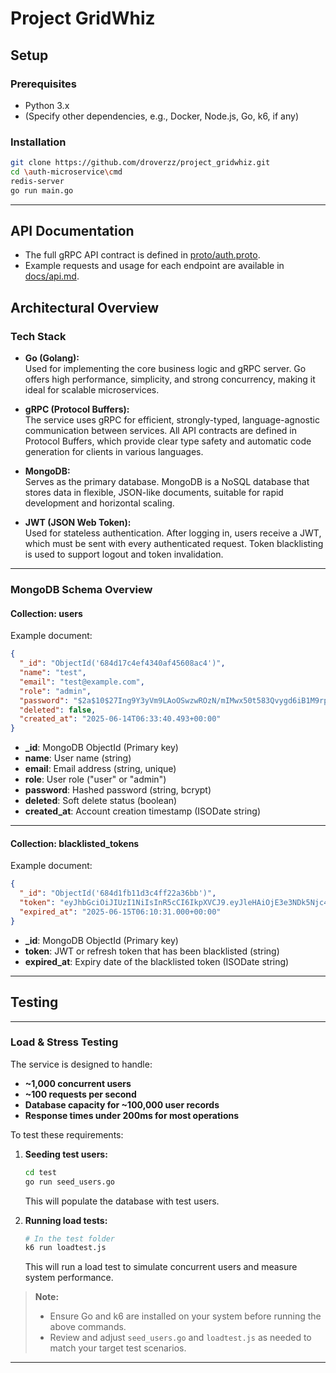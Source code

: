 # Project GridWhiz

## Setup

### Prerequisites

- Python 3.x  
- (Specify other dependencies, e.g., Docker, Node.js, Go, k6, if any)

### Installation

```bash
git clone https://github.com/droverzz/project_gridwhiz.git
cd \auth-microservice\cmd
redis-server
go run main.go
```

---

## API Documentation

- The full gRPC API contract is defined in [proto/auth.proto](proto/auth.proto).
- Example requests and usage for each endpoint are available in [docs/api.md](docs/api.md).

## Architectural Overview

### Tech Stack

- **Go (Golang):**  
  Used for implementing the core business logic and gRPC server. Go offers high performance, simplicity, and strong concurrency, making it ideal for scalable microservices.

- **gRPC (Protocol Buffers):**  
  The service uses gRPC for efficient, strongly-typed, language-agnostic communication between services. All API contracts are defined in Protocol Buffers, which provide clear type safety and automatic code generation for clients in various languages.

- **MongoDB:**  
  Serves as the primary database. MongoDB is a NoSQL database that stores data in flexible, JSON-like documents, suitable for rapid development and horizontal scaling.

- **JWT (JSON Web Token):**  
  Used for stateless authentication. After logging in, users receive a JWT, which must be sent with every authenticated request. Token blacklisting is used to support logout and token invalidation.

---

### MongoDB Schema Overview

#### Collection: users

Example document:
```json
{
  "_id": "ObjectId('684d17c4ef4340af45608ac4')",
  "name": "test",
  "email": "test@example.com",
  "role": "admin",
  "password": "$2a$10$27Ing9Y3yVm9LAoOSwzwROzN/mIMwx50t583Qvygd6iB1M9rpMAS",
  "deleted": false,
  "created_at": "2025-06-14T06:33:40.493+00:00"
}
```
- **_id**: MongoDB ObjectId (Primary key)
- **name**: User name (string)
- **email**: Email address (string, unique)
- **role**: User role ("user" or "admin")
- **password**: Hashed password (string, bcrypt)
- **deleted**: Soft delete status (boolean)
- **created_at**: Account creation timestamp (ISODate string)


---

#### Collection: blacklisted_tokens

Example document:
```json
{
  "_id": "ObjectId('684d1fb11d3c4ff22a36bb')",
  "token": "eyJhbGciOiJIUzI1NiIsInR5cCI6IkpXVCJ9.eyJleHAiOjE3e3NDk5Njc4MzEsInVzZXJfa...",
  "expired_at": "2025-06-15T06:10:31.000+00:00"
}
```
- **_id**: MongoDB ObjectId (Primary key)
- **token**: JWT or refresh token that has been blacklisted (string)
- **expired_at**: Expiry date of the blacklisted token (ISODate string)

---


## Testing

---

###  Load & Stress Testing

The service is designed to handle:
- **~1,000 concurrent users**
- **~100 requests per second**
- **Database capacity for ~100,000 user records**
- **Response times under 200ms for most operations**

To test these requirements:

1. **Seeding test users:**
   ```bash
   cd test
   go run seed_users.go
   ```
   This will populate the database with test users.

2. **Running load tests:**
   ```bash
   # In the test folder
   k6 run loadtest.js
   ```
   This will run a load test to simulate concurrent users and measure system performance.

> **Note:**  
> - Ensure Go and k6 are installed on your system before running the above commands.
> - Review and adjust `seed_users.go` and `loadtest.js` as needed to match your target test scenarios.

---
